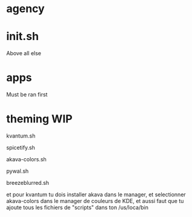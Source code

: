 # agency

# init.sh

Above all else

# apps

Must be ran first

# theming WIP

kvantum.sh

spicetify.sh

akava-colors.sh

pywal.sh

breezeblurred.sh

et pour kvantum tu dois installer akava dans le manager, et selectionner akava-colors dans le manager de couleurs de KDE, et aussi faut que tu ajoute tous les fichiers de "scripts" dans ton /us/loca/bin
